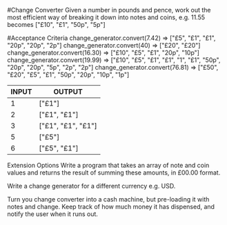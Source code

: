 #Change Converter
Given a number in pounds and pence, work out the most efficient way of breaking it down into notes and coins, e.g. 11.55 becomes ["£10", "£1", "50p", "5p"]

#Acceptance Criteria
change_generator.convert(7.42)
 => ["£5", "£1", "£1", "20p", "20p", "2p"]
change_generator.convert(40)
 => ["£20", "£20"]
change_generator.convert(16.30)
 => ["£10", "£5", "£1", "20p", "10p"]
change_generator.convert(19.99)
 => ["£10", "£5", "£1", "£1", "1", "£1", "50p", "20p", "20p", "5p", "2p", "2p"]
change_generator.convert(76.81)
 => ["£50", "£20", "£5", "£1", "50p", "20p", "10p", "1p"]

INPUT | OUTPUT
-|-
1| ["£1"]
2| ["£1", "£1"]
3| ["£1", "£1", "£1"]
5| ["£5"]
6| ["£5", "£1"]





Extension Options
Write a program that takes an array of note and coin values and returns the result of summing these amounts, in £00.00 format.

Write a change generator for a different currency e.g. USD.

Turn you change converter into a cash machine, but pre-loading it with notes and change. Keep track of how much money it has dispensed, and notify the user when it runs out.
